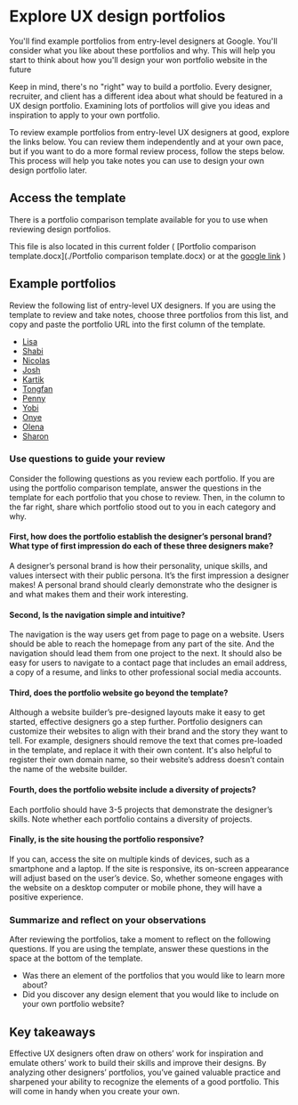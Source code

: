 # Explore UX design portfolios

You'll find example portfolios from entry-level designers at Google. You'll consider what you like about these portfolios and why. This will help you start to think about how you'll design your won portfolio website in the future

Keep in mind, there's no "right" way to build a portfolio. Every designer, recruiter, and client has a different idea about what should be featured in a UX design portfolio. Examining lots of portfolios will give you ideas and inspiration to apply to your own portfolio.

To review example portfolios from entry-level UX designers at good, explore the links below. You can review them independently and at your own pace, but if you want to do a more formal review process, follow the steps below. This process will help you take notes you can use to design your own design portfolio later.

## Access the template

There is a portfolio comparison template available for you to use when reviewing design portfolios.

This file is also located in this current folder ( [Portfolio comparison template.docx](./Portfolio comparison template.docx) or at the [google link](https://docs.google.com/document/u/3/d/13ykqQdRTl61HP7MK27aN2apVdFZQx3CpCRE014ZoacA/template/preview)  )

## Example portfolios

Review the following list of entry-level UX designers. If you are using the template to review and take notes, choose three portfolios from this list, and copy and paste the portfolio URL into the first column of the template.

* [Lisa](http://www.lisasuefischer.com/)
* [Shabi](https://www.shabnamkashani.com/)
* [Nicolas](https://www.nicolaspellegrino.com/)
* [Josh](https://joshglucas.com/)
* [Kartik](http://www.kartikrao.in/)
* [Tongfan](https://www.tongfangsun.xyz/)
* [Penny](http://pennybanks.com/)
* [Yobi](https://www.shujdesign.com/)
* [Onye](https://www.onyekachi-mn.com/works)
* [Olena](https://www.behance.net/gallery/167476627/Resume-UIUX-designer-Junior-UIUX-designer/modules/949277059)
* [Sharon](https://www.behance.net/gallery/168903999/UXUI-Designer-Portfolio-CV-2023/modules/952808577)

### Use questions to guide your review

Consider the following questions as you review each portfolio. If you are using the portfolio comparison template, answer the questions in the template for each portfolio that you chose to review. Then, in the column to the far right, share which portfolio stood out to you in each category and why.

#### First, how does the portfolio establish the designer’s personal brand? What type of first impression do each of these three designers make?

A designer’s personal brand is how their personality, unique skills, and values intersect with their public persona. It’s the first impression a designer makes! A personal brand should clearly demonstrate who the designer is and what makes them and their work interesting.

#### Second, Is the navigation simple and intuitive?

The navigation is the way users get from page to page on a website. Users should be able to reach the homepage from any part of the site. And the navigation should lead them from one project to the next. It should also be easy for users to navigate to a contact page that includes an email address, a copy of a resume, and links to other professional social media accounts.

#### Third, does the portfolio website go beyond the template?

Although a website builder’s pre-designed layouts make it easy to get started, effective designers go a step further. Portfolio designers can customize their websites to align with their brand and the story they want to tell. For example, designers should remove the text that comes pre-loaded in the template, and replace it with their own content. It's also helpful to register their own domain name, so their website’s address doesn’t contain the name of the website builder.

#### Fourth, does the portfolio website include a diversity of projects?

Each portfolio should have 3-5 projects that demonstrate the designer’s skills. Note whether each portfolio contains a diversity of projects.

#### Finally, is the site housing the portfolio responsive?

If you can, access the site on multiple kinds of devices, such as a smartphone and a laptop. If the site is responsive, its on-screen appearance will adjust based on the user’s device. So, whether someone engages with the website on a desktop computer or mobile phone, they will have a positive experience.

### Summarize and reflect on your observations

After reviewing the portfolios, take a moment to reflect on the following questions. If you are using the template, answer these questions in the space at the bottom of the template.

* Was there an element of the portfolios that you would like to learn more about?
* Did you discover any design element that you would like to include on your own portfolio website?

## Key takeaways

Effective UX designers often draw on others’ work for inspiration and emulate others’ work to build their skills and improve their designs. By analyzing other designers’ portfolios, you’ve gained valuable practice and sharpened your ability to recognize the elements of a good portfolio. This will come in handy when you create your own.
